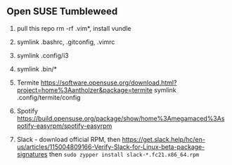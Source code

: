 ## Open SUSE Tumbleweed

1. pull this repo
rm -rf .vim*, install vundle

1. symlink .bashrc, .gitconfig, .vimrc

1. symlink .config/i3

1. symlink .bin/*

3. Termite https://software.opensuse.org/download.html?project=home%3Aantholzer&package=termite 
  symlink .config/termite/config

1. Spotify https://build.opensuse.org/package/show/home%3Amegamaced%3Aspotify-easyrpm/spotify-easyrpm

2. Slack - download official RPM, then https://get.slack.help/hc/en-us/articles/115004809166-Verify-Slack-for-Linux-beta-package-signatures then `sudo zypper install slack-*.fc21.x86_64.rpm`




